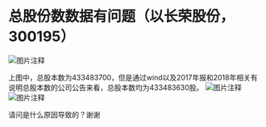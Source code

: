 # 总股份数数据有问题（以长荣股份，300195）

![图片注释](http://storage-uqer.datayes.com/5a4e082e4c66df0108b62ac2/646b7396-438a-11e8-9ec9-0242ac140002)

上图中，总股本数为433483700，但是通过wind以及2017年报和2018年相关有说明总股本数的公司公告来看，总股本数均为433483630股。
![图片注释](http://storage-uqer.datayes.com/5a4e082e4c66df0108b62ac2/e36d25f4-438a-11e8-b9ed-0242ac140002)
![图片注释](http://storage-uqer.datayes.com/5a4e082e4c66df0108b62ac2/ff4b6880-438a-11e8-9ec9-0242ac140002)

请问是什么原因导致的？谢谢